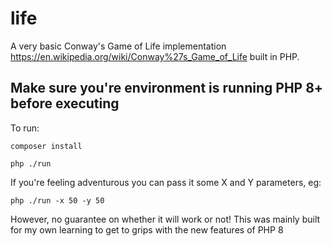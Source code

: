 # life

A very basic Conway's Game of Life implementation https://en.wikipedia.org/wiki/Conway%27s_Game_of_Life built in PHP.

## Make sure you're environment is running PHP 8+ before executing

To run:
```shell
composer install
```
```shell
php ./run
```
If you're feeling adventurous you can pass it some X and Y parameters, eg:
```shell
php ./run -x 50 -y 50
```
However, no guarantee on whether it will work or not! This was mainly built for my own learning to get to grips with the
new features of PHP 8
